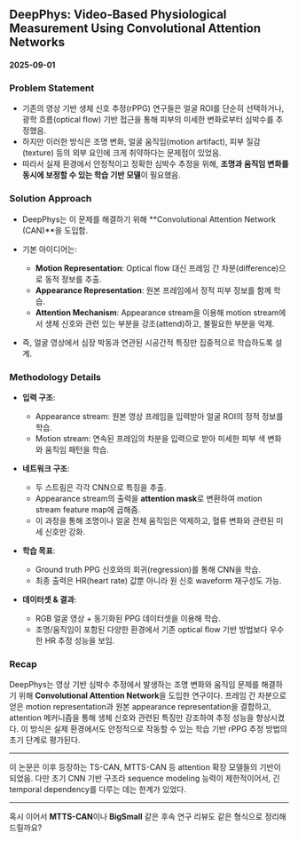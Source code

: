 ## DeepPhys: Video-Based Physiological Measurement Using Convolutional Attention Networks

#### 2025-09-01

### Problem Statement

* 기존의 영상 기반 생체 신호 추정(rPPG) 연구들은 얼굴 ROI를 단순히 선택하거나, 광학 흐름(optical flow) 기반 접근을 통해 피부의 미세한 변화로부터 심박수를 추정했음.
* 하지만 이러한 방식은 조명 변화, 얼굴 움직임(motion artifact), 피부 질감(texture) 등의 외부 요인에 크게 취약하다는 문제점이 있었음.
* 따라서 실제 환경에서 안정적이고 정확한 심박수 추정을 위해, **조명과 움직임 변화를 동시에 보정할 수 있는 학습 기반 모델**이 필요했음.

### Solution Approach

* DeepPhys는 이 문제를 해결하기 위해 \*\*Convolutional Attention Network (CAN)\*\*을 도입함.
* 기본 아이디어는:

  * **Motion Representation**: Optical flow 대신 프레임 간 차분(difference)으로 동적 정보를 추출.
  * **Appearance Representation**: 원본 프레임에서 정적 피부 정보를 함께 학습.
  * **Attention Mechanism**: Appearance stream을 이용해 motion stream에서 생체 신호와 관련 있는 부분을 강조(attend)하고, 불필요한 부분을 억제.
* 즉, 얼굴 영상에서 심장 박동과 연관된 시공간적 특징만 집중적으로 학습하도록 설계.

### Methodology Details

* **입력 구조**:

  * Appearance stream: 원본 영상 프레임을 입력받아 얼굴 ROI의 정적 정보를 학습.
  * Motion stream: 연속된 프레임의 차분을 입력으로 받아 미세한 피부 색 변화와 움직임 패턴을 학습.
* **네트워크 구조**:

  * 두 스트림은 각각 CNN으로 특징을 추출.
  * Appearance stream의 출력을 **attention mask**로 변환하여 motion stream feature map에 곱해줌.
  * 이 과정을 통해 조명이나 얼굴 전체 움직임은 억제하고, 혈류 변화와 관련된 미세 신호만 강화.
* **학습 목표**:

  * Ground truth PPG 신호와의 회귀(regression)를 통해 CNN을 학습.
  * 최종 출력은 HR(heart rate) 값뿐 아니라 원 신호 waveform 재구성도 가능.
* **데이터셋 & 결과**:

  * RGB 얼굴 영상 + 동기화된 PPG 데이터셋을 이용해 학습.
  * 조명/움직임이 포함된 다양한 환경에서 기존 optical flow 기반 방법보다 우수한 HR 추정 성능을 보임.

### Recap

DeepPhys는 영상 기반 심박수 추정에서 발생하는 조명 변화와 움직임 문제를 해결하기 위해 **Convolutional Attention Network**을 도입한 연구이다.
프레임 간 차분으로 얻은 motion representation과 원본 appearance representation을 결합하고, attention 메커니즘을 통해 생체 신호와 관련된 특징만 강조하여 추정 성능을 향상시켰다. 이 방식은 실제 환경에서도 안정적으로 작동할 수 있는 학습 기반 rPPG 추정 방법의 초기 단계로 평가된다.

---

이 논문은 이후 등장하는 TS-CAN, MTTS-CAN 등 attention 확장 모델들의 기반이 되었음.
다만 초기 CNN 기반 구조라 sequence modeling 능력이 제한적이어서, 긴 temporal dependency를 다루는 데는 한계가 있었다.

---

혹시 이어서 **MTTS-CAN**이나 **BigSmall** 같은 후속 연구 리뷰도 같은 형식으로 정리해드릴까요?
